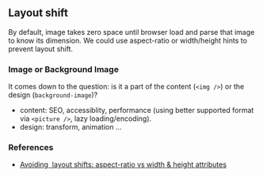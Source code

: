 ## Layout shift

By default, image takes zero space until browser load and parse that image to know its dimension. We could use aspect-ratio or width/height hints to prevent layout shift.

### Image or Background Image

It comes down to the question: is it a part of the content (`<img />`) or the design (`background-image`)?

- content: SEO, accessiblity, performance (using better supported format via `<picture />`, lazy loading/encoding).
- design: transform, animation ...

### References

- [Avoiding <img> layout shifts: aspect-ratio vs width & height attributes](https://jakearchibald.com/2022/img-aspect-ratio/)
